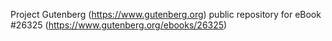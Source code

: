 Project Gutenberg (https://www.gutenberg.org) public repository for eBook #26325 (https://www.gutenberg.org/ebooks/26325)
